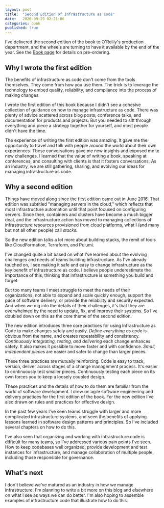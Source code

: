 ```yaml
---
layout: post
title:  "Second Edition of Infrastructure as Code"
date:   2020-09-29 02:21:00
categories: book
published: true
---
```


I've delivered the second edition of the book to O'Reilly's production department, and the wheels are turning to have it available by the end of the year. See the [Book page](/book/) for details on pre-ordering.


## Why I wrote the first edition

The benefits of infrastructure as code don't come from the tools themselves. They come from how you use them. The trick is to leverage the technology to embed quality, reliability, and compliance into the process of making changes.

I wrote the first edition of this book because I didn't see a cohesive collection of guidance on how to manage infrastructure as code. There was plenty of advice scattered across blog posts, conference talks, and documentation for products and projects. But you needed to sift through everything and piece a strategy together for yourself, and most people didn't have the time.

The experience of writing the first edition was amazing. It gave me the opportunity to travel and talk with people around the world about their own experiences. These conversations gave me new insights and exposed me to new challenges. I learned that the value of writing a book, speaking at conferences, and consulting with clients is that it fosters conversations. As an industry, we are still gathering, sharing, and evolving our ideas for managing infrastructure as code.


## Why a second edition

Things have moved along since the first edition came out in June 2016. That edition was subtitled "managing servers in the cloud," which reflects that most infrastructure automation until that point focused on configuring servers. Since then, containers and clusters have become a much bigger deal, and the infrastructure action has moved to managing collections of infrastructure resources provisioned from cloud platforms, what I (and many but not all other people) call _stacks_.

So the new edition talks a lot more about building stacks, the remit of tools like CloudFormation, Terraform, and Pulumi.

I've changed quite a bit based on what I've learned about the evolving challenges and needs of teams building infrastructure. As I've already touched on, I see making it safe and easy to change infrastructure as the key benefit of infrastructure as code. I believe people underestimate the importance of this, thinking that infrastructure is something you build and forget.

But too many teams I meet struggle to meet the needs of their organizations, not able to expand and scale quickly enough, support the pace of software delivery, or provide the reliability and security expected. And when we dig into the details of their challenges, it's that they are overwhelmed by the need to update, fix, and improve their systems. So I've doubled down on this as the core theme of the second edition.

The new edition introduces three core practices for using Infrastructure as Code to make changes safely and easily. _Define everything as code_ is obvious from the name, and creates repeatability and consistency. _Continuously integrating, testing, and delivering_ each change enhances safety. It also makes it possible to move faster and with confidence. _Small, independent pieces_ are easier and safer to change than larger pieces.

These three practices are mutually reinforcing. Code is easy to track, version, deliver across stages of a change management process. It's easier to continuously test smaller pieces. Continuously testing each piece on its own forces you to keep a loosely coupled design.

These practices and the details of how to do them are familiar from the world of software development. I drew on agile software engineering and delivery practices for the first edition of the book. For the new edition I've also drawn on rules and practices for effective design.

In the past few years I've seen teams struggle with larger and more complicated infrastructure systems, and seen the benefits of applying lessons learned in software design patterns and principles. So I've included several chapters on how to do this.

I've also seen that organizing and working with infrastructure code is difficult for many teams, so I've addressed various pain points I've seen. How to keep codebases well organized, provide development and test instances for infrastructure, and manage collaboration of multiple people, including those responsible for governance.


## What's next

I don't believe we've matured as an industry in how we manage infrastructure. I'm planning to write a bit more on this blog and elsewhere on what I see as ways we can do better. I'm also hoping to assemble examples of infrastructure code that illustrate how to do this.

